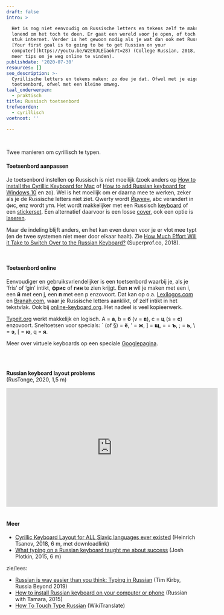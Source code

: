 ```yaml
---
draft: false
intro: >

  Het is nog niet eenvoudig om Russische letters en tekens zelf te maken. Wel
  lonend om het toch te doen. Er gaat een wereld voor je open, of toch een heel
  stuk internet. Verder is het gewoon nodig als je wat dan ook met Russisch wil.
  [Your first goal is to going to be to get Russian on your
  computer](https://youtu.be/W2E0JLEiaok?t=28) (College Russian, 2018, 7 m, met
  meer tips om je weg online te vinden).
publishdate: '2020-07-30'
resources: []
seo_description: >-
  Cyrillische letters en tekens maken: zo doe je dat. Ofwel met je eigen
  toetsenbord, ofwel met een kleine omweg.
taal_onderwerpen:
  - praktisch
title: Russisch toetsenbord
trefwoorden:
  - cyrillisch
voetnoot: ''

---
```


<br/>
 
Twee manieren om cyrillisch te typen.

 

#### Toetsenbord aanpassen

Je toetsenbord instellen op Russisch is niet moeilijk (zoek anders op [How to install the Cyrillic Keyboard for Mac](https://learnrussian.rt.com/speak-russian/how-install-cyrillic-keyboard-mac) of [How to add Russian keyboard for Windows 10](https://russianwithtamara.nl/russian-keyboard/) en zo). Wel is het moeilijk om er daarna mee te werken, zeker als je de Russische letters niet ziet. Qwerty wordt [Йцукен](https://en.wikipedia.org/wiki/JCUKEN), abc verandert in фис, enz wordt утя. Het wordt makkelijker met een Russisch [keyboard](https://www.bol.com/nl/p/russisch-toetsenbord-usb/9200000076125144/) of een [stickerset](https://www.toetsenbordstickers.nl/zoeken.html?q=russische+sticker). Een alternatief daarvoor is een losse [cover](https://youtu.be/xzAeXy7Z5CA), ook een optie is [laseren](https://youtu.be/zKT5F1GKYmM). 

Maar de indeling blijft anders, en het kan even duren voor je er vlot mee typt (en de twee systemen niet meer door elkaar haalt). Zie [How Much Effort Will it Take to Switch Over to the Russian Keyboard?](https://www.superprof.co.uk/blog/switching-to-the-cyrillic-keyboard/) (Superprof.co, 2018).

 
<br/>

#### Toetsenbord online

Eenvoudiger en gebruiksvriendelijker is een toetsenbord waarbij je, als je ‘fris’ of ‘gin’ intikt, **фрис** of **гин** te zien krijgt. Een **и** wil je maken met een i, een **й** met een j, een **п** met een p enzovoort. Dat kan op o.a. [Lexilogos.com](https://www.lexilogos.com/keyboard/russian.htm) en [Branah.com](https://www.branah.com/russian), waar je Russische letters aanklikt, of zelf intikt in het tekstvlak. Ook bij [online-keyboard.org](https://online-keyboard.org/Russisch-Toetsenbord/RU-Russian/german/nl-NL). Het nadeel is veel kopieerwerk.



[Typeit.org](https://russian.typeit.org/) werkt makkelijk en logisch. A = **a**, b = **б** (v = **в**), c = **ц** (s = **с**) enzovoort. Sneltoetsen voor specials: ` (of §) = **ё**, ’ = **ж**, ] = **щ**, = = **ъ**, ; = **ь**, \ = **э**, [ = **ю**, q = **я**.


Meer over virtuele keyboards op een speciale [Googlepagina](https://www.google.com/intl/nl/inputtools/services/features/virtual-keyboard.html). 

<br/>
<br/> 

**Russian keyboard layout problems** <br/>
 (RusTonge, 2020, 1,5 m)

<iframe width="560" height="315" src="https://www.youtube.com/embed/k_NSXh6YR7U" frameborder="0" allow="accelerometer; autoplay; encrypted-media; gyroscope; picture-in-picture" allowfullscreen></iframe>

<br/>
<br/>
 

#### Meer

- [Cyrillic Keyboard Layout for ALL Slavic languages ever existed](https://youtu.be/KNsA6phodAY) (Heinrich Tsanov, 2018, 6 m, met downloadlink)
- [What typing on a Russian keyboard taught me about success](https://youtu.be/bpvf215-grQ) (Josh Plotkin, 2015, 6 m)


zie/lees: 
- [Russian is way easier than you think: Typing in Russian](https://www.rbth.com/education/331060-learning-russian-typing-easy) (Tim Kirby, Russia Beyond 2019)
- [How to install Russian keyboard on your computer or phone](https://russianwithtamara.nl/russian-keyboard/) (Russian with Tamara, 2015)
- [How To Touch Type Russian](https://wikitranslate.org/wiki/Type_Russian) (WikiTranslate)